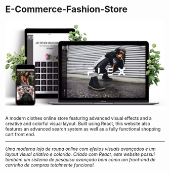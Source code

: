 # E-Commerce-Fashion-Store

![Banner](/banner.webp)

A modern clothes online store featuring advanced visual effects and a creative and colorful visual layout. Built using React, this website also features an advanced search system as well as a fully functional shopping cart front end.

___

*Uma moderna loja de roupa online com efeitos visuais avançados e um layout visual criativo e colorido. Criado com React, este website possui também um sistema de pesquisa avançado bem como um front-end de carrinho de compras totalmente funcional.*
